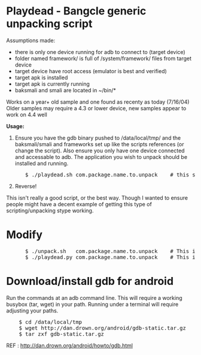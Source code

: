 Playdead - Bangcle generic unpacking script
=============

Assumptions made:
 - there is only one device running for adb to connect to (target device)
 - folder named framework/ is full of /system/framework/ files from target device
 - target device have root access (emulator is best and verified)
 - target apk is installed
 - target apk is currently running
 - baksmali and smali are located in ~/bin/*

Works on a year+ old sample and one found as recenty as today (7/16/04)
Older samples may require a 4.3 or lower device, new samples appear to work on 4.4 well   

**Usage:**

1. Ensure you have the gdb binary pushed to /data/local/tmp/ and the baksmali/smali and frameworks set up like the scripts references (or change the script).
 Also ensure you only have one device connected and accessable to adb.
 The application you wish to unpack should be installed and running.
<pre>
      $ ./playdead.sh com.package.name.to.unpack    # this script is the origin script
</pre>

2. Reverse!

This isn't really a good script, or the best way. Though I wanted to ensure people might have a decent example of getting this type of scripting/unpacking stype working.



Modify
======
<pre>
      $ ./unpack.sh   com.package.name.to.unpack    # This is for mac
      $ ./playdead.py com.package.name.to.unpack    # This is the python version.
</pre>

Download/install gdb for android
======
Run the commands at an adb command line. This will require a working busybox (tar, wget) in your path. Running under a terminal will require adjusting your paths.
<pre>
    $ cd /data/local/tmp
    $ wget http://dan.drown.org/android/gdb-static.tar.gz
    $ tar zxf gdb-static.tar.gz
</pre>
REF :  http://dan.drown.org/android/howto/gdb.html 
